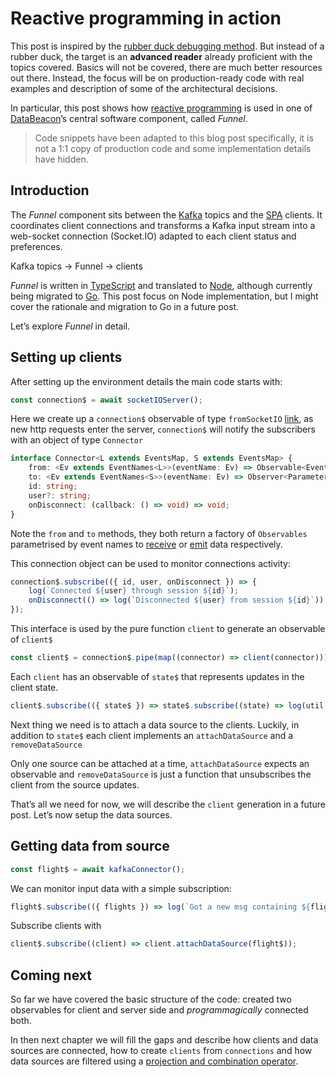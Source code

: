 # Reactive programming in action

This post is inspired by the [rubber duck debugging method](https://rubberduckdebugging.com/). But instead of a rubber duck, the target is an **advanced reader** already proficient with the topics covered. Basics will not be covered, there are much better resources out there. Instead, the focus will be on production-ready code with real examples and description of some of the architectural decisions.

In particular, this post shows how [reactive programming](https://reactivex.io/) is used in one of [DataBeacon](www.databeacon.aero)’s central software component, called _Funnel_.

> Code snippets have been adapted to this blog post specifically, it is not a 1:1 copy of production code and some implementation details have hidden.

## Introduction

The _Funnel_ component sits between the [Kafka](https://kafka.apache.org/) topics and the [SPA](https://developer.mozilla.org/en-US/docs/Glossary/SPA) clients. It coordinates client connections and transforms a Kafka input stream into a web-socket connection (Socket.IO) adapted to each client status and preferences.

Kafka topics -> Funnel -> clients

_Funnel_ is written in [TypeScript](https://www.typescriptlang.org/) and translated to [Node](https://nodejs.org/en/), although currently being migrated to [Go](https://go.dev/). This post focus on Node implementation, but I might cover the rationale and migration to Go in a future post.

Let’s explore _Funnel_ in detail.

## Setting up clients

After setting up the environment details the main code starts with:

```typescript
const connection$ = await socketIOServer();
```

Here we create up a `connection$` observable of type `fromSocketIO` [link](www.mpn.js), as new http requests enter the server, `connection$` will notify the subscribers with an object of type `Connector`

```typescript
interface Connector<L extends EventsMap, S extends EventsMap> {
    from: <Ev extends EventNames<L>>(eventName: Ev) => Observable<EventParam<L, Ev>>;
    to: <Ev extends EventNames<S>>(eventName: Ev) => Observer<Parameters<S[Ev]>>;
    id: string;
    user?: string;
    onDisconnect: (callback: () => void) => void;
}
```

Note the `from` and `to` methods, they both return a factory of `Observables` parametrised by event names to [receive](https://socket.io/docs/v4/server-api/#socketoneventname-callback) or [emit](https://socket.io/docs/v4/server-api/#socketemiteventname-args) data respectively.

This connection object can be used to monitor connections activity:

```typescript
connection$.subscribe(({ id, user, onDisconnect }) => {
    log(`Connected ${user} through session ${id}`);
    onDisconnect(() => log(`Disconnected ${user} from session ${id}`));
});
```

This interface is used by the pure function `client` to generate an observable of `client$`

```typescript
const client$ = connection$.pipe(map((connector) => client(connector)));
```

Each `client` has an observable of `state$` that represents updates in the client state.

```typescript
client$.subscribe(({ state$ }) => state$.subscribe((state) => log(util.inspect(state, { depth: 4 }))));
```

Next thing we need is to attach a data source to the clients. Luckily, in addition to `state$` each client implements an `attachDataSource` and a `removeDataSource`

Only one source can be attached at a time, `attachDataSource` expects an observable and `removeDataSource` is just a function that unsubscribes the client from the source updates.

That’s all we need for now, we will describe the `client` generation in a future post. Let’s now setup the data sources.

## Getting data from source

```typescript
const flight$ = await kafkaConnector();
```

We can monitor input data with a simple subscription:

```typescript
flight$.subscribe(({ flights }) => log(`Got a new msg containing ${flights.length} flights`));
```

Subscribe clients with

```typescript
client$.subscribe((client) => client.attachDataSource(flight$));
```

## Coming next

So far we have covered the basic structure of the code: created two observables for client and server side and _programmagically_ connected both.

In then next chapter we will fill the gaps and describe how clients and data sources are connected, how to create `clients` from `connections` and how data sources are filtered using a [projection and combination operator](https://rxjs.dev/api/index/function/combineLatest).
